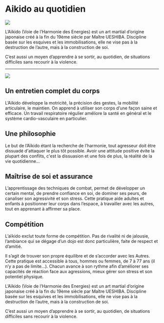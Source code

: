# Aikido au quotidien

![](/images/DSC_0648-p.jpg)

L’Aïkido (Voie de l’Harmonie des Energies) est un art martial d’origine japonaise créé à la fin du 19ème siècle par Maître UESHIBA. Discipline basée sur les esquives et les immobilisations, elle ne vise pas à la destruction de l’autre, mais à la construction de soi.

C’est aussi un moyen d’apprendre à se sortir, au quotidien, de situations difficiles sans recourir à la violence.

---

![](/images/ai_ki_do_1.JPG)

## Un entretien complet du corps

L’Aïkido développe la motricité, la précision des gestes, la mobilité articulaire, le maintien. On apprend à utiliser son corps d’une façon saine et efficace. Un travail respiratoire régulier améliore la santé en général et le système cardio-vasculaire en particulier.


## Une philosophie

Le but de l’Aïkido étant la recherche de l’harmonie, tout agresseur doit être dissuadé d'attaquer le plus tôt possible. Avoir une attitude positive évite la plupart des conflits, c'est la dissuasion et une fois de plus, la réalité de la vie quotidienne...
	

## Maîtrise de soi et assurance

L’apprentissage des techniques de combat, permet de développer un certain mental, de prendre confiance en soi, de dominer ses peurs, de canaliser son agressivité et son stress. Cette pratique aide adultes et enfants à positionner leur corps dans l’espace, à travailler avec les autres, tout en apprenant à affirmer sa place.


## Compétition

L’aïkido exclut toute forme de compétition. Pas de rivalité ni de jalousie, l’ambiance qui se dégage d’un dojo est donc particulière, faite de respect et d’amitié.


Il s’agit de trouver son propre équilibre et de s’accorder avec les Autres. Cette pratique est accessible à tous, hommes ou femmes, de 7 à 77 ans (il n’y a pas de limite…). Chacun avance à son rythme afin d’améliorer ses capacités de réaction face aux agressions, mieux gérer son stress et son potentiel physique.

L’Aïkido (Voie de l’Harmonie des Energies) est un art martial d’origine japonaise créé à la fin du 19ème siècle par Maître UESHIBA. Discipline basée sur les esquives et les immobilisations, elle ne vise pas à la destruction de l’autre, mais à la construction de soi.

C’est aussi un moyen d’apprendre à se sortir, au quotidien, de situations difficiles sans recourir à la violence.
